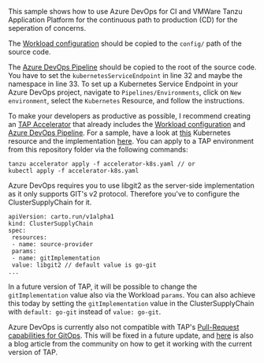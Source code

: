 This sample shows how to use Azure DevOps for CI and VMWare Tanzu Application Platform for the continuous path to production (CD) for the seperation of concerns.

The [Workload configuration](workload.yaml) should be copied to the `config/` path of the source code.

The [Azure DevOps Pipeline](azure-pipelines.yaml) should be copied to the root of the source code. You have to set the `kubernetesServiceEndpoint` in line 32 and maybe the namespace in line 33.
To set up a Kubernetes Service Endpoint in your Azure DevOps project, navigate to `Pipelines/Environments`, click on `New environment`, select the `Kubernetes` Resource, and follow the instructions.

To make your developers as productive as possible, I recommend creating an [TAP Accelerator](https://docs.vmware.com/en/VMware-Tanzu-Application-Platform/1.4/tap/application-accelerator-about-application-accelerator.html) that already includes the [Workload configuration](workload.yaml) and [Azure DevOps Pipeline](azure-pipelines.yaml).
For a sample, have a look at [this](accelerator-k8s.yaml) Kubernetes resource and the implementation [here](accelerator).
You can apply to a TAP environment from this repository folder via the following commands:
```
tanzu accelerator apply -f accelerator-k8s.yaml // or
kubectl apply -f accelerator-k8s.yaml
```

Azure DevOps requires you to use libgit2 as the server-side implementation as it only supports GIT's v2 protocol. Therefore you've to configure the ClusterSupplyChain for it.
```
apiVersion: carto.run/v1alpha1
kind: ClusterSupplyChain
spec:
 resources:
 - name: source-provider
 params:
 - name: gitImplementation
 value: libgit2 // default value is go-git
...
```
In a future version of TAP, it will be possible to change the `gitImplementation` value also via the Workload `params`. You can also achieve this today by setting the `gitImplementation` value in the ClusterSupplyChain with `default: go-git` instead of `value: go-git`.

Azure DevOps is currently also not compatible with TAP's [Pull-Request capabilities for GitOps](https://docs.vmware.com/en/VMware-Tanzu-Application-Platform/1.4/tap/scc-gitops-vs-regops.html#pull-requests-2). This will be fixed in a future update, and [here](https://vrabbi.cloud/post/tap-pr-flow-with-azure-devops/) is also a blog article from the community on how to get it working with the current version of TAP.


